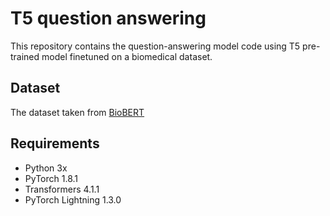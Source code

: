 # T5 question answering
This repository contains the question-answering model code using T5 pre-trained model finetuned on a biomedical dataset.

## Dataset
The dataset taken from [BioBERT](https://github.com/dmis-lab/biobert)

## Requirements
- Python 3x
- PyTorch 1.8.1
- Transformers 4.1.1
- PyTorch Lightning 1.3.0

